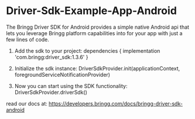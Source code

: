 # Driver-Sdk-Example-App-Android

The Bringg Driver SDK for Android provides a simple native Android api that lets you leverage Bringg platform capabilities into for your app with just a few lines of code.

1. Add the sdk to your project:
dependencies {
    implementation 'com.bringg:driver_sdk:1.3.6'
}

2. Initialize the sdk instance:
DriverSdkProvider.init(applicationContext, foregroundServiceNotificationProvider)

3. Now you can start using the SDK functionality:
DriverSdkProvider.driverSdk()

read our docs at:
https://developers.bringg.com/docs/bringg-driver-sdk-android
